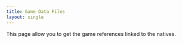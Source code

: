 ```yaml
---
title: Game Data Files
layout: single
---
```


This page allow you to get the game references linked to the natives.